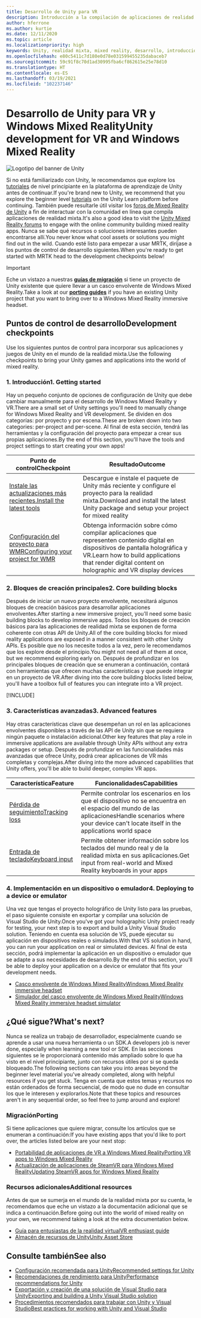 ```yaml
---
title: Desarrollo de Unity para VR
description: Introducción a la compilación de aplicaciones de realidad mixta en Unity para VR y cascos envolventes de Windows Mixed Reality.
author: hferrone
ms.author: kurtie
ms.date: 12/11/2020
ms.topic: article
ms.localizationpriority: high
keywords: Unity, realidad mixta, mixed reality, desarrollo, introducción, nuevo proyecto, portabilidad, funcionalidad, cámara, simulación, emulación, documentación, casco de realidad mixta, casco de windows mixed reality, casco de realidad virtual, qué es la realidad virtual, qué es la realidad aumentada, MRTK, kit de herramientas de realidad mixta, entrada de voz, cámara localizable, emulador, Azure, tutoriales
ms.openlocfilehash: e80c5411c7d180e0d78e031599455235dabaceb7
ms.sourcegitcommit: 59c91f8c70d1ad30995fba6cf862615e25e78d10
ms.translationtype: HT
ms.contentlocale: es-ES
ms.lasthandoff: 03/19/2021
ms.locfileid: "102237146"
---
```

# <a name="unity-development-for-vr-and-windows-mixed-reality"></a><span data-ttu-id="00a6d-104">Desarrollo de Unity para VR y Windows Mixed Reality</span><span class="sxs-lookup"><span data-stu-id="00a6d-104">Unity development for VR and Windows Mixed Reality</span></span>

![Logotipo del banner de Unity](../images/unity_logo_banner.png)

<span data-ttu-id="00a6d-106">Si no está familiarizado con Unity, le recomendamos que explore los [tutoriales](https://unity3d.com/learn/tutorials) de nivel principiante en la plataforma de aprendizaje de Unity antes de continuar.</span><span class="sxs-lookup"><span data-stu-id="00a6d-106">If you're brand new to Unity, we recommend that you explore the beginner level [tutorials](https://unity3d.com/learn/tutorials) on the Unity Learn platform before continuing.</span></span> <span data-ttu-id="00a6d-107">También puede resultarle útil visitar los [foros de Mixed Reality de Unity](https://forum.unity3d.com/forums/hololens.102/) a fin de interactuar con la comunidad en línea que compila aplicaciones de realidad mixta.</span><span class="sxs-lookup"><span data-stu-id="00a6d-107">It's also a good idea to visit the [Unity Mixed Reality forums](https://forum.unity3d.com/forums/hololens.102/) to engage with the online community building mixed reality apps.</span></span> <span data-ttu-id="00a6d-108">Nunca se sabe qué recursos o soluciones interesantes pueden encontrarse allí.</span><span class="sxs-lookup"><span data-stu-id="00a6d-108">You never know what cool assets or solutions you might find out in the wild.</span></span> <span data-ttu-id="00a6d-109">Cuando esté listo para empezar a usar MRTK, diríjase a los puntos de control de desarrollo siguientes.</span><span class="sxs-lookup"><span data-stu-id="00a6d-109">When you're ready to get started with MRTK head to the development checkpoints below!</span></span>

> [!IMPORTANT]
> <span data-ttu-id="00a6d-110">Eche un vistazo a nuestras **[guías de migración](../porting-apps/porting-overview.md)** si tiene un proyecto de Unity existente que quiere llevar a un casco envolvente de Windows Mixed Reality.</span><span class="sxs-lookup"><span data-stu-id="00a6d-110">Take a look at our **[porting guides](../porting-apps/porting-overview.md)** if you have an existing Unity project that you want to bring over to a Windows Mixed Reality immersive headset.</span></span> 

## <a name="development-checkpoints"></a><span data-ttu-id="00a6d-111">Puntos de control de desarrollo</span><span class="sxs-lookup"><span data-stu-id="00a6d-111">Development checkpoints</span></span>

<span data-ttu-id="00a6d-112">Use los siguientes puntos de control para incorporar sus aplicaciones y juegos de Unity en el mundo de la realidad mixta.</span><span class="sxs-lookup"><span data-stu-id="00a6d-112">Use the following checkpoints to bring your Unity games and applications into the world of mixed reality.</span></span> 

### <a name="1-getting-started"></a><span data-ttu-id="00a6d-113">1. Introducción</span><span class="sxs-lookup"><span data-stu-id="00a6d-113">1. Getting started</span></span>

<span data-ttu-id="00a6d-114">Hay un pequeño conjunto de opciones de configuración de Unity que debe cambiar manualmente para el desarrollo de Windows Mixed Reality y VR.</span><span class="sxs-lookup"><span data-stu-id="00a6d-114">There are a small set of Unity settings you'll need to manually change for Windows Mixed Reality and VR development.</span></span> <span data-ttu-id="00a6d-115">Se dividen en dos categorías: por proyecto y por escena.</span><span class="sxs-lookup"><span data-stu-id="00a6d-115">These are broken down into two categories: per-project and per-scene.</span></span> <span data-ttu-id="00a6d-116">Al final de esta sección, tendrá las herramientas y la configuración del proyecto para empezar a crear sus propias aplicaciones.</span><span class="sxs-lookup"><span data-stu-id="00a6d-116">By the end of this section, you'll have the tools and project settings to start creating your own apps!</span></span>

|  <span data-ttu-id="00a6d-117">Punto de control</span><span class="sxs-lookup"><span data-stu-id="00a6d-117">Checkpoint</span></span>  |  <span data-ttu-id="00a6d-118">Resultado</span><span class="sxs-lookup"><span data-stu-id="00a6d-118">Outcome</span></span>  |
| --- | --- |
| [<span data-ttu-id="00a6d-119">Instale las actualizaciones más recientes.</span><span class="sxs-lookup"><span data-stu-id="00a6d-119">Install the latest tools</span></span>](../install-the-tools.md) | <span data-ttu-id="00a6d-120">Descargue e instale el paquete de Unity más reciente y configure el proyecto para la realidad mixta.</span><span class="sxs-lookup"><span data-stu-id="00a6d-120">Download and install the latest Unity package and setup your project for mixed reality</span></span> |
| [<span data-ttu-id="00a6d-121">Configuración del proyecto para WMR</span><span class="sxs-lookup"><span data-stu-id="00a6d-121">Configuring your project for WMR</span></span>](configure-unity-project.md) | <span data-ttu-id="00a6d-122">Obtenga información sobre cómo compilar aplicaciones que representen contenido digital en dispositivos de pantalla holográfica y VR.</span><span class="sxs-lookup"><span data-stu-id="00a6d-122">Learn how to build applications that render digital content on holographic and VR display devices</span></span> |

### <a name="2-core-building-blocks"></a><span data-ttu-id="00a6d-123">2. Bloques de creación principales</span><span class="sxs-lookup"><span data-stu-id="00a6d-123">2. Core building blocks</span></span>

<span data-ttu-id="00a6d-124">Después de iniciar un nuevo proyecto envolvente, necesitará algunos bloques de creación básicos para desarrollar aplicaciones envolventes.</span><span class="sxs-lookup"><span data-stu-id="00a6d-124">After starting a new immersive project, you'll need some basic building blocks to develop immersive apps.</span></span> <span data-ttu-id="00a6d-125">Todos los bloques de creación básicos para las aplicaciones de realidad mixta se exponen de forma coherente con otras API de Unity.</span><span class="sxs-lookup"><span data-stu-id="00a6d-125">All of the core building blocks for mixed reality applications are exposed in a manner consistent with other Unity APIs.</span></span> <span data-ttu-id="00a6d-126">Es posible que no los necesite todos a la vez, pero le recomendamos que los explore desde el principio.</span><span class="sxs-lookup"><span data-stu-id="00a6d-126">You might not need all of them at once, but we recommend exploring early on.</span></span> <span data-ttu-id="00a6d-127">Después de profundizar en los principales bloques de creación que se enumeran a continuación, contará con herramientas que ofrecen muchas características y que puede integrar en un proyecto de VR.</span><span class="sxs-lookup"><span data-stu-id="00a6d-127">After diving into the core building blocks listed below, you'll have a toolbox full of features you can integrate into a VR project.</span></span>

[!INCLUDE[](../includes/unity-building-blocks-wmr.md)]

### <a name="3-advanced-features"></a><span data-ttu-id="00a6d-128">3. Características avanzadas</span><span class="sxs-lookup"><span data-stu-id="00a6d-128">3. Advanced features</span></span>

<span data-ttu-id="00a6d-129">Hay otras características clave que desempeñan un rol en las aplicaciones envolventes disponibles a través de las API de Unity sin que se requiera ningún paquete o instalación adicional.</span><span class="sxs-lookup"><span data-stu-id="00a6d-129">Other key features that play a role in immersive applications are available through Unity APIs without any extra packages or setup.</span></span> <span data-ttu-id="00a6d-130">Después de profundizar en las funcionalidades más avanzadas que ofrece Unity, podrá crear aplicaciones de VR más completas y complejas.</span><span class="sxs-lookup"><span data-stu-id="00a6d-130">After diving into the more advanced capabilities that Unity offers, you'll be able to build deeper, complex VR apps.</span></span>

|  <span data-ttu-id="00a6d-131">Característica</span><span class="sxs-lookup"><span data-stu-id="00a6d-131">Feature</span></span>  |  <span data-ttu-id="00a6d-132">Funcionalidades</span><span class="sxs-lookup"><span data-stu-id="00a6d-132">Capabilities</span></span>  |
| --- | --- |
| [<span data-ttu-id="00a6d-133">Pérdida de seguimiento</span><span class="sxs-lookup"><span data-stu-id="00a6d-133">Tracking loss</span></span>](tracking-loss-in-unity.md) | <span data-ttu-id="00a6d-134">Permite controlar los escenarios en los que el dispositivo no se encuentra en el espacio del mundo de las aplicaciones</span><span class="sxs-lookup"><span data-stu-id="00a6d-134">Handle scenarios where your device can't locate itself in the applications world space</span></span> |
| [<span data-ttu-id="00a6d-135">Entrada de teclado</span><span class="sxs-lookup"><span data-stu-id="00a6d-135">Keyboard input</span></span>](keyboard-input-in-unity.md) | <span data-ttu-id="00a6d-136">Permite obtener información sobre los teclados del mundo real y de la realidad mixta en sus aplicaciones.</span><span class="sxs-lookup"><span data-stu-id="00a6d-136">Get input from real-world and Mixed Reality keyboards in your apps</span></span> |

### <a name="4-deploying-to-a-device-or-emulator"></a><span data-ttu-id="00a6d-137">4. Implementación en un dispositivo o emulador</span><span class="sxs-lookup"><span data-stu-id="00a6d-137">4. Deploying to a device or emulator</span></span>

<span data-ttu-id="00a6d-138">Una vez que tengas el proyecto holográfico de Unity listo para las pruebas, el paso siguiente consiste en exportar y compilar una solución de Visual Studio de Unity.</span><span class="sxs-lookup"><span data-stu-id="00a6d-138">Once you've got your holographic Unity project ready for testing, your next step is to export and build a Unity Visual Studio solution.</span></span> <span data-ttu-id="00a6d-139">Teniendo en cuenta esa solución de VS, puede ejecutar su aplicación en dispositivos reales o simulados.</span><span class="sxs-lookup"><span data-stu-id="00a6d-139">With that VS solution in hand, you can run your application on real or simulated devices.</span></span> <span data-ttu-id="00a6d-140">Al final de esta sección, podrá implementar la aplicación en un dispositivo o emulador que se adapte a sus necesidades de desarrollo.</span><span class="sxs-lookup"><span data-stu-id="00a6d-140">By the end of this section, you'll be able to deploy your application on a device or emulator that fits your development needs.</span></span>

* [<span data-ttu-id="00a6d-141">Casco envolvente de Windows Mixed Reality</span><span class="sxs-lookup"><span data-stu-id="00a6d-141">Windows Mixed Reality immersive headset</span></span>](../platform-capabilities-and-apis/using-visual-studio.md)
* [<span data-ttu-id="00a6d-142">Simulador del casco envolvente de Windows Mixed Reality</span><span class="sxs-lookup"><span data-stu-id="00a6d-142">Windows Mixed Reality immersive headset simulator</span></span>](../platform-capabilities-and-apis/using-the-windows-mixed-reality-simulator.md)

## <a name="whats-next"></a><span data-ttu-id="00a6d-143">¿Qué sigue?</span><span class="sxs-lookup"><span data-stu-id="00a6d-143">What's next?</span></span>

<span data-ttu-id="00a6d-144">Nunca se realiza un trabajo de desarrollador, especialmente cuando se aprende a usar una nueva herramienta o un SDK.</span><span class="sxs-lookup"><span data-stu-id="00a6d-144">A developers job is never done, especially when learning a new tool or SDK.</span></span> <span data-ttu-id="00a6d-145">En las secciones siguientes se le proporcionará contenido más ampliado sobre lo que ha visto en el nivel principiante, junto con recursos útiles por si se queda bloqueado.</span><span class="sxs-lookup"><span data-stu-id="00a6d-145">The following sections can take you into areas beyond the beginner level material you've already completed, along with helpful resources if you get stuck.</span></span> <span data-ttu-id="00a6d-146">Tenga en cuenta que estos temas y recursos no están ordenados de forma secuencial, de modo que no dude en consultar los que le interesen y explorarlos.</span><span class="sxs-lookup"><span data-stu-id="00a6d-146">Note that these topics and resources aren't in any sequential order, so feel free to jump around and explore!</span></span>

### <a name="porting"></a><span data-ttu-id="00a6d-147">Migración</span><span class="sxs-lookup"><span data-stu-id="00a6d-147">Porting</span></span>

<span data-ttu-id="00a6d-148">Si tiene aplicaciones que quiere migrar, consulte los artículos que se enumeran a continuación:</span><span class="sxs-lookup"><span data-stu-id="00a6d-148">If you have existing apps that you'd like to port over, the articles listed below are your next stop:</span></span>

* [<span data-ttu-id="00a6d-149">Portabilidad de aplicaciones de VR a Windows Mixed Reality</span><span class="sxs-lookup"><span data-stu-id="00a6d-149">Porting VR apps to Windows Mixed Reality</span></span>](../porting-apps/porting-guides.md?tabs=project)
* [<span data-ttu-id="00a6d-150">Actualización de aplicaciones de SteamVR para Windows Mixed Reality</span><span class="sxs-lookup"><span data-stu-id="00a6d-150">Updating SteamVR apps for Windows Mixed Reality</span></span>](../porting-apps/updating-your-steamvr-application-for-windows-mixed-reality.md)

### <a name="additional-resources"></a><span data-ttu-id="00a6d-151">Recursos adicionales</span><span class="sxs-lookup"><span data-stu-id="00a6d-151">Additional resources</span></span>

<span data-ttu-id="00a6d-152">Antes de que se sumerja en el mundo de la realidad mixta por su cuenta, le recomendamos que eche un vistazo a la documentación adicional que se indica a continuación.</span><span class="sxs-lookup"><span data-stu-id="00a6d-152">Before going out into the world of mixed reality on your own, we recommend taking a look at the extra documentation below.</span></span> 

* [<span data-ttu-id="00a6d-153">Guía para entusiastas de la realidad virtual</span><span class="sxs-lookup"><span data-stu-id="00a6d-153">VR enthusiast guide</span></span>](/windows/mixed-reality/enthusiast-guide/vr-journey)
* [<span data-ttu-id="00a6d-154">Almacén de recursos de Unity</span><span class="sxs-lookup"><span data-stu-id="00a6d-154">Unity Asset Store</span></span>](https://assetstore.unity.com)

## <a name="see-also"></a><span data-ttu-id="00a6d-155">Consulte también</span><span class="sxs-lookup"><span data-stu-id="00a6d-155">See also</span></span> 

* [<span data-ttu-id="00a6d-156">Configuración recomendada para Unity</span><span class="sxs-lookup"><span data-stu-id="00a6d-156">Recommended settings for Unity</span></span>](recommended-settings-for-unity.md)
* [<span data-ttu-id="00a6d-157">Recomendaciones de rendimiento para Unity</span><span class="sxs-lookup"><span data-stu-id="00a6d-157">Performance recommendations for Unity</span></span>](performance-recommendations-for-unity.md)
* [<span data-ttu-id="00a6d-158">Exportación y creación de una solución de Visual Studio para Unity</span><span class="sxs-lookup"><span data-stu-id="00a6d-158">Exporting and building a Unity Visual Studio solution</span></span>](exporting-and-building-a-unity-visual-studio-solution.md)
* [<span data-ttu-id="00a6d-159">Procedimientos recomendados para trabajar con Unity y Visual Studio</span><span class="sxs-lookup"><span data-stu-id="00a6d-159">Best practices for working with Unity and Visual Studio</span></span>](best-practices-for-working-with-unity-and-visual-studio.md)
